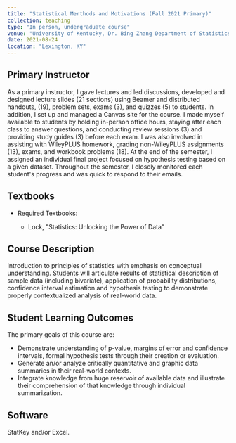 ```yaml
---
title: "Statistical Merthods and Motivations (Fall 2021 Primary)"
collection: teaching
type: "In person, undergraduate course"
venue: "University of Kentucky, Dr. Bing Zhang Department of Statistics"
date: 2021-08-24
location: "Lexington, KY"
---
```


## Primary Instructor
As a primary instructor, I gave lectures and led discussions, developed and designed lecture slides (21 sections) using Beamer and distributed handouts, (19), problem sets, exams (3), and quizzes (5) to students. In addition, I set up and managed a Canvas site for the course. I made myself available to students by holding in-person office hours, staying after each class to answer questions, and conducting review sessions (3) and providing study guides (3) before each exam. I was also involved in assisting with WileyPLUS homework, grading non-WileyPLUS assignments (13), exams, and workbook problems (18). At the end of the semester, I assigned an individual final project focused on hypothesis testing based on a given dataset. Throughout the semester, I closely monitored each student's progress and was quick to respond to their emails. 

## Textbooks
* Required Textbooks: 

     + Lock, "Statistics: Unlocking the Power of Data"

## Course Description
Introduction to principles of statistics with emphasis on conceptual understanding. Students will articulate results of statistical description of sample data (including bivariate), application of probability distributions, confidence interval estimation and hypothesis testing to demonstrate properly contextualized analysis of real-world data.

## Student Learning Outcomes
The primary goals of this course are:

* Demonstrate understanding of p-value, margins of error and confidence intervals, formal hypothesis tests through their creation or evaluation.
* Generate an/or analyze critically quantitative and graphic data summaries in their real-world contexts.
* Integrate knowledge from huge reservoir of available data and illustrate their comprehension of that knowledge through individual summarization. 

## Software
StatKey and/or Excel.
